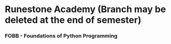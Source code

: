 # Runestone Academy (Branch may be deleted at the end of semester)

### FOBB - Foundations of Python Programming 
